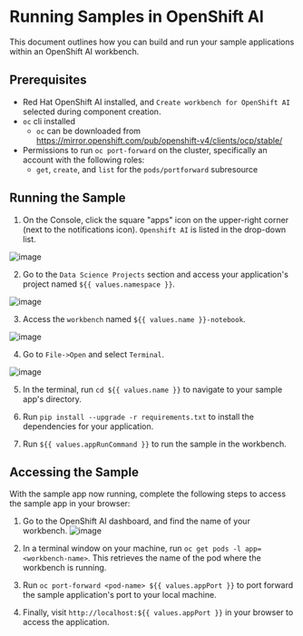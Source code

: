 # Running Samples in OpenShift AI

This document outlines how you can build and run your sample applications within an OpenShift AI workbench.

## Prerequisites

- Red Hat OpenShift AI installed, and `Create workbench for OpenShift AI` selected during component creation.
- `oc` cli installed
   - `oc` can be downloaded from https://mirror.openshift.com/pub/openshift-v4/clients/ocp/stable/
- Permissions to run `oc port-forward` on the cluster, specifically an account with the following roles:
   - `get`, `create`, and `list` for the `pods/portforward` subresource

## Running the Sample

1) On the Console, click the square "apps" icon on the upper-right corner (next to the notifications icon). `Openshift AI` is listed in the drop-down list.

![image](./images/access-openshift-ai.png)

2) Go to the `Data Science Projects` section and access your application's project named `${{ values.namespace }}`.

![image](./images/data-science-projects.png)

3) Access the `workbench` named `${{ values.name }}-notebook`.

![image](./images/access-workbench.png)

4) Go to `File->Open` and select `Terminal`.

![image](./images/open-terminal.png)

5) In the terminal, run `cd ${{ values.name }}` to navigate to your sample app's directory.

6) Run `pip install --upgrade -r requirements.txt` to install the dependencies for your application.

7) Run `${{ values.appRunCommand }}` to run the sample in the workbench.

## Accessing the Sample

With the sample app now running, complete the following steps to access the sample app in your browser:

1) Go to the OpenShift AI dashboard, and find the name of your workbench.
![image](./images/workbench-name.png)

1) In a terminal window on your machine, run `oc get pods -l app=<workbench-name>`. This retrieves the name of the pod where the workbench is running.

2) Run `oc port-forward <pod-name> ${{ values.appPort }}` to port forward the sample application's port to your local machine.

3) Finally, visit `http://localhost:${{ values.appPort }}` in your browser to access the application.